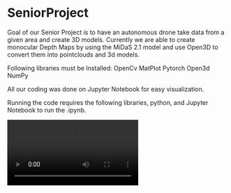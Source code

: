 # SeniorProject
Goal of our Senior Project is to have an autonomous drone take data from a given area and create 3D models. 
Currently we are able to create monocular Depth Maps by using the MiDaS 2.1 model and use Open3D to convert them into pointclouds and 3d models.


Following libraries must be Installed: 
OpenCv
MatPlot
Pytorch
Open3d
NumPy

All our coding was done on Jupyter Notebook for easy visualization.

Running the code requires the following libraries, python, and Jupyter Notebook to run the .ipynb. 


![Video Demo](https://github.com/enrique-01/SeniorProject/blob/main/2021-08-03%2000-32-52%20(2).mp4)
